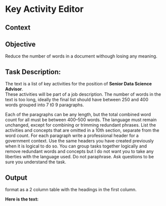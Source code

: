 # Key Activity Editor
## Context
## Objective
Reduce the number of words in a document withough losing any meaning. 

## Task Description: 
The text is a list of key activities for the position of **Senior Data Science Advisor**.  
These activities will be part of a job description. 
The number of words in the text is too long, ideally the final list should have between 250 and 400 words grouped into 7 t0 9 paragraphs. 

Each of the paragraphs can be any length, but the total combined word count for all must be between 400–500 words.
The language must remain unchanged, except for combining or trimming redundant phrases.
List the activities and concepts that are omitted in a 10th section, separate from the word count.
For each paragraph write a professional header for a government context. Use the same headers you have created previously when it is logical to do so. 
You can group tasks together logically and remove redundant words and concepts but I do not want you to take any liberties with the language used. Do not paraphrase. Ask questions to be sure you understand the task. 



## Output
 format as a 2 column table with the headings in the first column. 
 
**Here is the text:** 
